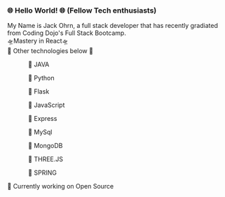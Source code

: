 ### 🌐 Hello World! 🌐 (Fellow Tech enthusiasts)
My Name is Jack Ohrn, a full stack developer that has recently gradiated from Coding Dojo's Full Stack Bootcamp. <br>
🛸Mastery in React🛸 <br>
📡 Other technologies below 📡 <br>
<ul>
      <ul>👾 JAVA </ul>
     <ul> 👾 Python </ul>
       <ul> 👾 Flask </ul>
     <ul> 👾 JavaScript </ul>
         <ul> 👾 Express </ul>
      <ul>👾 MySql </ul>
     <ul> 👾 MongoDB </ul>
      <ul>👾 THREE.JS </ul>
      <ul>👾 SPRING  </ul>
</ul>
📲 Currently working on Open Source 
